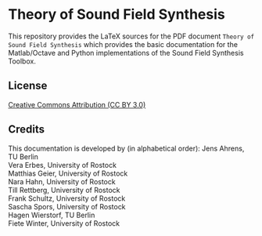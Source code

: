 Theory of Sound Field Synthesis
===============================

This repository provides the LaTeX sources for the PDF document `Theory of Sound
Field Synthesis` which provides the basic documentation for the Matlab/Octave and
Python implementations of the Sound Field Synthesis Toolbox.

## License
[Creative Commons Attribution (CC BY
3.0)](https://creativecommons.org/licenses/by/3.0/)

## Credits

This documentation is developed by (in alphabetical order):
Jens Ahrens, TU Berlin  
Vera Erbes, University of Rostock  
Matthias Geier, University of Rostock  
Nara Hahn, University of Rostock  
Till Rettberg, University of Rostock  
Frank Schultz, University of Rostock  
Sascha Spors, University of Rostock  
Hagen Wierstorf, TU Berlin  
Fiete Winter, University of Rostock  

